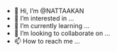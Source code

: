 - 👋 Hi, I’m @NATTAAKAN
- 👀 I’m interested in ...
- 🌱 I’m currently learning ... 
- 💞️ I’m looking to collaborate on ...
- 📫 How to reach me ...

<!---
NATTAAKAN/NATTAAKAN is a ✨ special ✨ repository because its `README.md` (this file) appears on your GitHub profile.
You can click the Preview link to take a look at your changes.
--->
